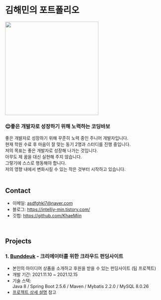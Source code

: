 

# 김해민의 포트폴리오

<img src="https://user-images.githubusercontent.com/91078445/150670298-f1570f95-88f1-454a-aa54-ff4d153ed9d2.jpg" width="300" height="300"/><br>
### :relieved:좋은 개발자로 성장하기 위해 노력하는 코딩바보
좋은 개발자로 성장하기 위해 꾸준히 노력 중인 주니어 개발자입니다.<br>
현재 학원 수료 후 마음이 잘 맞는 동기 2명과 스터디를 진행 중입니다.<br>
저의 목표는 좋은 개발자로 성장해 나가는 것입니다.<br>
아무도 제 꿈을 대신 실현해 주지 않습니다.<br>
그렇기에 스스로 행동해야 합니다.<br>
저의 영향 내에서 변화시킬 수 있는 작은 것부터 시작하고 있습니다.<br>
</br>

## Contact
- 이메일: asdfghkl7@naver.com
- 블로그: https://intelliy-min.tistory.com/
- 깃헙: https://github.com/KhaeMiin

</br>

## Projects
### 1. [Bunddeuk](https://github.com/KhaeMiin/Final_Team_Project) - 크리에이터를 위한 크라우드 펀딩사이트
- 본인의 아이디어 상품을 소개하고 후원을 받을 수 있는 펀딩사이트 (팀 프로젝트)  
- 개발 기간: 2021.11.10 ~ 2021.12.15    
- 기술 스택:  
Java 8 / Spring Boot 2.5.6 / Maven / Mybatis 2.2.0  / MySQL 8.0.26
- [프로젝트 상세 설명](https://github.com/KhaeMiin/Final_Team_Project) 참고

